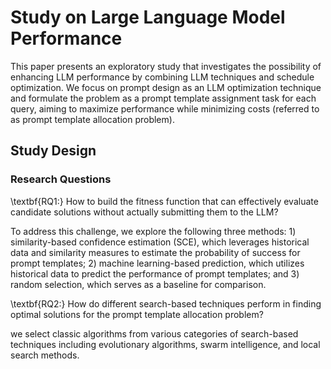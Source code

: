 # Study on Large Language Model Performance

This paper presents an exploratory study that investigates the possibility of enhancing LLM performance by combining LLM techniques and schedule optimization. We focus on prompt design as an LLM optimization technique and formulate the problem as a prompt template assignment task for each query, aiming to maximize performance while minimizing costs (referred to as prompt template allocation problem).

## Study Design
### Research Questions
\textbf{RQ1:} How to build the fitness function that can effectively evaluate candidate solutions without actually submitting them to the LLM?

To address this challenge, we explore the following three methods: 1) similarity-based confidence estimation (SCE), which leverages historical data and similarity measures to estimate the probability of success for prompt templates; 2) machine learning-based prediction, which utilizes historical data to predict the performance of prompt templates; and 3) random selection, which serves as a baseline for comparison.

\textbf{RQ2:} How do different search-based techniques perform in finding optimal solutions for the prompt template allocation problem?

we select classic algorithms from various categories of search-based techniques including evolutionary algorithms, swarm intelligence, and local search methods.

